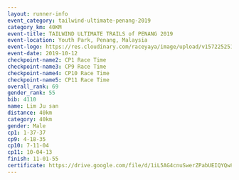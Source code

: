 ```yaml
---
layout: runner-info 
event_category: tailwind-ultimate-penang-2019 
category_km: 40KM 
event-title: TAILWIND ULTIMATE TRAILS of PENANG 2019 
event-location: Youth Park, Penang, Malaysia 
event-logo: https://res.cloudinary.com/raceyaya/image/upload/v1572252513/logo/utop-2019_h9tzys.jpg 
event-date: 2019-10-12 
checkpoint-name2: CP1 Race Time 
checkpoint-name3: CP9 Race Time 
checkpoint-name4: CP10 Race Time 
checkpoint-name5: CP11 Race Time 
overall_rank: 69
gender_rank: 55
bib: 4110
name: Lim Ju san
distance: 40km
category: 40km
gender: Male
cp1: 1-37-37
cp9: 4-18-35
cp10: 7-11-04
cp11: 10-04-13
finish: 11-01-55
certificate: https://drive.google.com/file/d/1iL5AG4cnuSwerZPabUEIQYQw8IF14izD/view?usp=sharing
---
```

